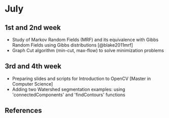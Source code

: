 # July

## 1st and 2nd week

- Study of Markov Random Fields (MRF) and its equivalence with Gibbs Random Fields using Gibbs distributions [@blake2011mrf]
- Graph Cut algorithm (min-cut, max-flow) to solve minimization problems

## 3rd and 4th week

- Preparing slides and scripts for Introduction to OpenCV [Master in Computer Science]
- Adding two Watershed segmentation examples: using 'connectedComponents' and 'findContours' functions

## References
